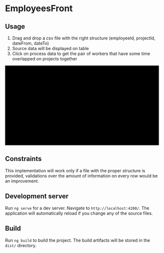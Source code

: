 # EmployeesFront

## Usage

1) Drag and drop a csv file with the right structure (employeeId, projectId, dateFrom, dateTo)
2) Source data will be displayed on table 
3) Click on process data to get the pair of workers that have some time overlapped on projects together


![](https://github.com/jlrpuma/jose-rodriguez-employees-front/blob/master/Employees.gif)

## Constraints

This implementation will work only if a file with the proper structure is provided, validations over the amount of information on every
row would be an improvement.

## Development server

Run `ng serve` for a dev server. Navigate to `http://localhost:4200/`. The application will automatically reload if you change any of the source files.

## Build

Run `ng build` to build the project. The build artifacts will be stored in the `dist/` directory.

